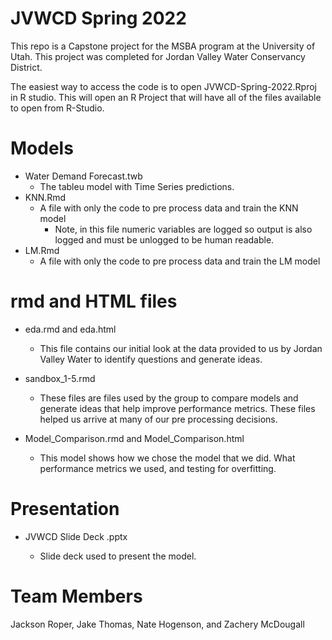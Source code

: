 # JVWCD Spring 2022

This repo is a Capstone project for the MSBA program at the University of Utah. This project was completed for Jordan Valley Water Conservancy District.

The easiest way to access the code is to open JVWCD-Spring-2022.Rproj in R studio. This will open an R Project that will have all of the files available to open from R-Studio.

# Models

+ Water Demand Forecast.twb
    + The tableu model with Time Series predictions.
+ KNN.Rmd
    + A file with only the code to pre process data and train the KNN model 
        + Note, in this file numeric variables are logged so output is also logged and must be unlogged to be human readable.
+ LM.Rmd
    + A file with only the code to pre process data and train the LM model

# rmd and HTML files

+ eda.rmd and eda.html

    + This file contains our initial look at the data provided to us by Jordan Valley Water to identify questions and generate ideas.

+ sandbox_1-5.rmd

    + These files are files used by the group to compare models and generate ideas that help improve performance metrics. These files helped us arrive at many of our pre processing decisions.

+ Model_Comparison.rmd and Model_Comparison.html

    + This model shows how we chose the model that we did. What performance metrics we used, and testing for overfitting.

# Presentation

+ JVWCD Slide Deck .pptx

    + Slide deck used to present the model.



# Team Members

Jackson Roper, Jake Thomas, Nate Hogenson, and Zachery McDougall
